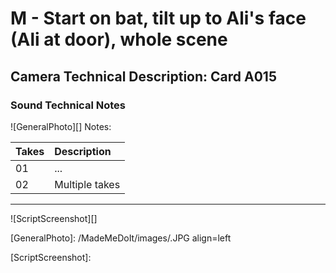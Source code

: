 # M - Start on bat, tilt up to Ali's face (Ali at door), whole scene

## Camera Technical Description: Card A015

### Sound Technical Notes

![GeneralPhoto][]
Notes: 

| Takes | Description |
|:---|:----|
| 01 | ... |
| 02 | Multiple takes |

----

![ScriptScreenshot][]


[GeneralPhoto]:  /MadeMeDoIt/images/.JPG align=left

[ScriptScreenshot]: 